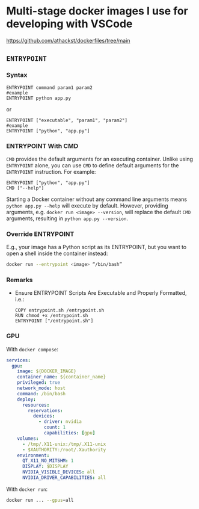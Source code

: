 # Multi-stage docker images I use for developing with VSCode

https://github.com/athackst/dockerfiles/tree/main


## `ENTRYPOINT`

### Syntax

```docker
ENTRYPOINT command param1 param2
#example
ENTRYPOINT python app.py
```
or
```docker
ENTRYPOINT ["executable", "param1", "param2"]
#example
ENTRYPOINT ["python", "app.py"]
```

### ENTRYPOINT With CMD

`CMD` provides the default arguments for an executing container.
Unlike using `ENTRYPOINT` alone, you can use `CMD` to define default arguments for the `ENTRYPOINT` instruction. 
For example:
```docker
ENTRYPOINT ["python", "app.py"]
CMD ["--help"]
```
Starting a Docker container without any command line arguments means `python app.py --help` will execute by default. However, providing arguments, e.g. `docker run <image> --version`, will replace the default `CMD` arguments, resulting in `python app.py --version`.

### Override ENTRYPOINT

E.g., your image has a Python script as its ENTRYPOINT, but you want to open a shell inside the container instead:
```bash
docker run --entrypoint <image> “/bin/bash”
```

### Remarks

- Ensure ENTRYPOINT Scripts Are Executable and Properly Formatted, i.e.:
    ```docker
    COPY entrypoint.sh /entrypoint.sh
    RUN chmod +x /entrypoint.sh
    ENTRYPOINT ["/entrypoint.sh"]
    ```

### GPU

With `docker compose`:
```yaml
services:
  gpu:
    image: ${DOCKER_IMAGE}
    container_name: ${container_name}
    privileged: true
    network_mode: host
    command: /bin/bash
    deploy:
      resources:
        reservations:
          devices:
            - driver: nvidia
              count: 1
              capabilities: [gpu]
    volumes:
      - /tmp/.X11-unix:/tmp/.X11-unix
      - $XAUTHORITY:/root/.Xauthority
    environment:
      QT_X11_NO_MITSHM: 1
      DISPLAY: $DISPLAY
      NVIDIA_VISIBLE_DEVICES: all
      NVIDIA_DRIVER_CAPABILITIES: all
```
With `docker run`:
```bash
docker run ... --gpus=all
```